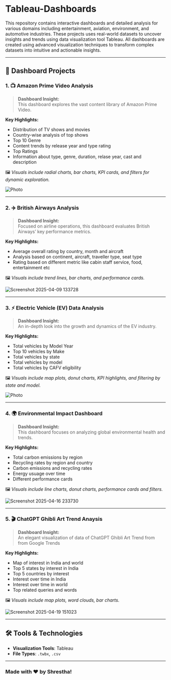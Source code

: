 # Tableau-Dashboards

This repository contains interactive dashboards and detailed analysis for various domains including entertainment, aviation, environment, and automotive industries. These projects uses real-world datasets to uncover insights and trends using data visualization tool Tableau. All dashboards are created using advanced visualization techniques to transform complex datasets into intuitive and actionable insights.

---

## 📁 Dashboard Projects

### 1. 📺 Amazon Prime Video Analysis

> **Dashboard Insight:**  
This dashboard explores the vast content library of Amazon Prime Video.

**Key Highlights:**
- Distribution of TV shows and movies
- Country-wise analysis of top shows
- Top 10 Genre
- Content trends by release year and type rating
- Top Ratings
- Information about type, genre, duration, relase year, cast and description
  
🖼️ *Visuals include radial charts, bar charts, KPI cards, and filters for dynamic exploration.*

![Photo](https://github.com/user-attachments/assets/a52a2816-ea08-4ef2-80ee-8b11c5a75f76)

---

### 2. ✈️ British Airways Analysis

> **Dashboard Insight:**  
Focused on airline operations, this dashboard evaluates British Airways’ key performance metrics.

**Key Highlights:**
- Average overall rating by country, month and aircraft
- Analysis based on continent, aircraft, traveller type, seat type
- Rating based on different metric like cabin staff service, food, entertainment etc

  
🖼️ *Visuals include trend lines, bar charts, and performance cards.*

![Screenshot 2025-04-09 133728](https://github.com/user-attachments/assets/6953dc47-0885-43fb-ae24-3ff16885d64b)

---

### 3. ⚡ Electric Vehicle (EV) Data Analysis

> **Dashboard Insight:**  
An in-depth look into the growth and dynamics of the EV industry.

**Key Highlights:**
- Total vehicles by Model Year
- Top 10 vehicles by Make
- Total vehicles by state
- Total vehicles by model
- Total vehicles by CAFV eligibility

  
🖼️ *Visuals include map plots, donut charts, KPI highlights, and filtering by state and model.*

![Photo](https://github.com/user-attachments/assets/4de28e31-17a9-49f5-af63-400951d7ff63)

---

### 4. 🌍 Environmental Impact Dashboard

> **Dashboard Insight:**  
This dashboard focuses on analyzing global environmental health and trends.

**Key Highlights:**
- Total carbon emissions by region
- Recycling rates by region and country
- Carbon emissions and recycling rates
- Energy usuage over time
- Different performance cards
  
🖼️ *Visuals include line charts, donut charts, performance cards and filters.*

![Screenshot 2025-04-16 233730](https://github.com/user-attachments/assets/0c79e7f7-211b-48e5-8f25-6c40f3ced736)

---

### 5. 🎬 ChatGPT Ghibli Art Trend Anaysis

> **Dashboard Insight:**  
An elegant visualization of data of ChatGPT Ghibli Art Trend from from Google Trends

**Key Highlights:**
- Map of interest in India and world
- Top 5 states by interest in India
- Top 5 countries by interest
- Interest over time in India
- Interest over time in world
- Top related queries and words 
  
🖼️ *Visuals include map plots, word clouds, bar charts.*

![Screenshot 2025-04-19 151023](https://github.com/user-attachments/assets/aff12b7c-e1cc-4561-8bda-85730aac1dab)

---

## 🛠 Tools & Technologies

- **Visualization Tools**: Tableau
- **File Types**: `.twbx`, `.csv`

---

### Made with ❤️ by Shrestha!

